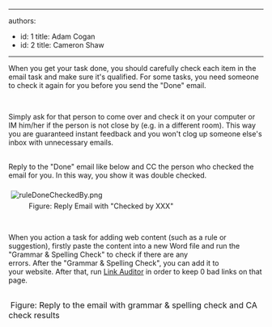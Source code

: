 

---
authors:
  - id: 1
    title: Adam Cogan
  - id: 2
    title: Cameron Shaw
---




<span class='intro'> ​​When you get your task done, you should carefully check each item in the email task and make sure it's qualified.&#160;For&#160;some tasks,&#160;you need someone to check it again for you before you send&#160;the &quot;Done​&quot;&#160;email.&#160;&#160;<br><div><br></div> </span>

Simply ask for that person to come over and check it on your computer or IM him/her if the person is not close by (e.g. in a&#160;different room).&#160;This way you are guaranteed instant feedback and you won't clog up someone else's inbox with unnecessary emails.&#160;<div><br>Reply to&#160;the &quot;Done&quot; email like below and CC&#160;the person who checked the email for you. In this way, you show it was double checked.<div><br><img alt="ruleDoneCheckedBy.png" src="/PublishingImages/ruleDoneCheckedBy.png" style="margin&#58;5px;" /><dd class="ssw15-rteElement-FigureGood">Figure&#58; Reply Email with &quot;Checked by XXX&quot;​&#160;</dd><p class="ssw15-rteElement-P"><br></p><p class="ssw15-rteElement-P">When you&#160;action a task for&#160;adding web content (such as&#160;a&#160;rule or suggestion),&#160;firstly&#160;paste the content into a new Word file&#160;and run the &quot;Grammar&#160;&amp; Spelling Check&quot; to check if there are&#160;any errors.&#160;After&#160;the&#160;&quot;Grammar &amp; Spelling Check&quot;, you can add it to your&#160;website. After that, run <a href="http&#58;//sswlinkauditor.com/">Link Auditor</a>&#160;in order to keep&#160;0 bad links on that page.<br></p></div><div><br><img class="ms-rteCustom-ImageArea" src="/PublishingImages/SpellAndLinkCheck.jpg" alt="" />&#160;<font class="ms-rteCustom-FigureNormal" size="+0">Figure&#58; Reply to the&#160;email with grammar &amp; spelling check and CA check&#160;results<br></font> <br></div></div>


